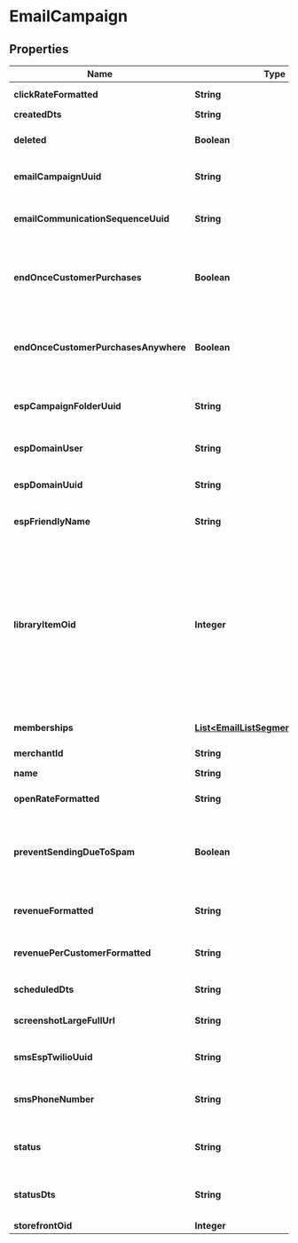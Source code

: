 
# EmailCampaign

## Properties
Name | Type | Description | Notes
------------ | ------------- | ------------- | -------------
**clickRateFormatted** | **String** | Click rate of emails |  [optional]
**createdDts** | **String** | Created date |  [optional]
**deleted** | **Boolean** | True if this campaign was deleted |  [optional]
**emailCampaignUuid** | **String** | Email campaign UUID |  [optional]
**emailCommunicationSequenceUuid** | **String** | Email communication sequence UUID |  [optional]
**endOnceCustomerPurchases** | **Boolean** | True if the customer should end the flow once they purchase from this campaign |  [optional]
**endOnceCustomerPurchasesAnywhere** | **Boolean** | True if the customer should end the flow once they purchase from anywhere |  [optional]
**espCampaignFolderUuid** | **String** | Campaign folder UUID.  Null for uncategorized |  [optional]
**espDomainUser** | **String** | User of the sending address |  [optional]
**espDomainUuid** | **String** | UUID of the sending domain |  [optional]
**espFriendlyName** | **String** | Friendly name of the sending email |  [optional]
**libraryItemOid** | **Integer** | If this item was ever added to the Code Library, this is the oid for that library item, or 0 if never added before.  This value is used to determine if a library item should be inserted or updated. |  [optional]
**memberships** | [**List&lt;EmailListSegmentMembership&gt;**](EmailListSegmentMembership.md) | List and segment memberships |  [optional]
**merchantId** | **String** | Merchant ID |  [optional]
**name** | **String** | Name of email campaign |  [optional]
**openRateFormatted** | **String** | Open rate of emails |  [optional]
**preventSendingDueToSpam** | **Boolean** | True if this campaign is prevented from sending at this time due to spam complaints. |  [optional]
**revenueFormatted** | **String** | Revenue associated with campaign |  [optional]
**revenuePerCustomerFormatted** | **String** | Revenue per customer associated with campaign |  [optional]
**scheduledDts** | **String** | Scheduled date |  [optional]
**screenshotLargeFullUrl** | **String** | URL to a large full length screenshot |  [optional]
**smsEspTwilioUuid** | **String** | Twilio Account UUID.  Null for none |  [optional]
**smsPhoneNumber** | **String** | Twilio SMS Phone Number.  Null for none |  [optional]
**status** | **String** | Status of the campaign of draft, archived, and sent |  [optional]
**statusDts** | **String** | Timestamp when the last status change happened |  [optional]
**storefrontOid** | **Integer** | Storefront oid |  [optional]




